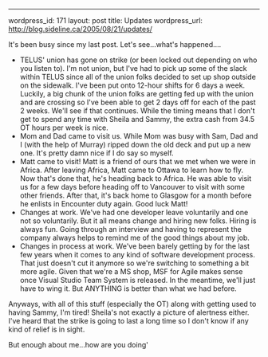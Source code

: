 --- 
wordpress_id: 171
layout: post
title: Updates
wordpress_url: http://blog.sideline.ca/2005/08/21/updates/

It's been busy since my last post.  Let's see...what's happened....
<ul>
<li>TELUS' union has gone on strike (or been locked out depending on who you listen to).  I'm not union, but I've had to pick up some of the slack within TELUS since all of the union folks decided to set up shop outside on the sidewalk.  I've been put onto 12-hour shifts for 6 days a week.  Luckily, a big chunk of the union folks are getting fed up with the union and are crossing so I've been able to get 2 days off for each of the past 2 weeks.  We'll see if that continues.  While the timing means that I don't get to spend any time with Sheila and Sammy, the extra cash from 34.5 OT hours per week is nice.</li>
<li>Mom and Dad came to visit us.  While Mom was busy with Sam, Dad and I (with the help of Murray) ripped down the old deck and put up a new one.  It's pretty damn nice if I do say so myself.</li>
<li>Matt came to visit!  Matt is a friend of ours that we met when we were in Africa.  After leaving Africa, Matt came to Ottawa to learn how to fly.  Now that's done that, he's heading back to Africa.  He was able to visit us for a few days before heading off to Vancouver to visit with some other friends.  After that, it's back home to Glasgow for a month before he enlists in Encounter duty again.  Good luck Matt!</li>
<li>Changes at work.  We've had one developer leave voluntarily and one not so voluntarily.  But it all means change and hiring new folks.  Hiring is always fun.  Going through an interview and having to represent the company always helps to remind me of the good things about my job.  </li>
<li>Changes in process at work.  We've been barely getting by for the last few years when it comes to any kind of software development process.  That just doesn't cut it anymore so we're switching to something a bit more agile.  Given that we're a MS shop, MSF for Agile makes sense once Visual Studio Team System is released.  In the meantime, we'll just have to wing it.  But ANYTHING is better than what we had before.</li>
</ul>
Anyways, with all of this stuff (especially the OT) along with getting used to having Sammy, I'm tired!  Sheila's not exactly a picture of alertness either.  I've heard that the strike is going to last a long time so I don't know if any kind of relief is in sight.

But enough about me...how are you doing'
